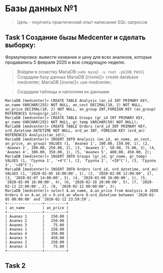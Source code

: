 # Базы данных №1
> Цель - поулчить практический опыт написания SQL-запросов
## Task 1 Создание бызы Medcenter и сделать выборку:
Формулировка: вывести название и цену для всех анализов, которые продавались 5 февраля 2020 и всю следующую неделю.
> Войдем в оснастку MariaDB `sudo mysql -u root -p${DB_PASS}`
> Создадим базу данных 
MariaDB [(none)]> create database medcenter;
MariaDB [(none)]> use medcenter;

> Создадим таблицы и наполним их данными
```
MariaDB [medcenter]> CREATE TABLE Analysis (an_id INT PRIMARY KEY, an_name VARCHAR(255) NOT NULL, an_cost DECIMAL(10, 2) NOT NULL, an_price DECIMAL(10, 2) NOT NULL, an_group INT,FOREIGN KEY (an_group) REFERENCES Groups(gr_id));
MariaDB [medcenter]> CREATE TABLE Groups (gr_id INT PRIMARY KEY, gr_name VARCHAR(255) NOT NULL, gr_temp VARCHAR(50) NOT NULL);
MariaDB [medcenter]> CREATE TABLE Orders (ord_id INT PRIMARY KEY, ord_datetime DATETIME NOT NULL, ord_an INT, FOREIGN KEY (ord_an) REFERENCES Analysis(an_id));
MariaDB [medcenter]> INSERT INTO Analysis (an_id, an_name, an_cost, an_price, an_group) VALUES (1, 'Анализ 1', 100.00, 150.00, 1), (2, 'Анализ 2', 200.00, 250.00, 2), (3, 'Анализ 3', 50.00, 75.00, 3), (4, 'Анализ 4', 300.00, 350.00, 1), (5, 'Анализ 5', 400.00, 450.00, 2);
MariaDB [medcenter]> INSERT INTO Groups (gr_id, gr_name, gr_temp) VALUES (1, 'Группа 1', '+4°C'), (2, 'Группа 2', '+20°C'), (3, 'Группа 3', '+20°C');
MariaDB [medcenter]> INSERT INTO Orders (ord_id, ord_datetime, ord_an) VALUES (1, '2020-02-05 10:00:00', 1), (2, '2020-02-06 12:00:00', 2), (3, '2020-02-07 14:00:00', 3), (4, '2020-02-08 16:00:00', 1), (5, '2020-02-09 18:00:00', 4), (6, '2020-02-10 20:00:00', 5), (7, '2020-02-11 22:00:00', 2), (8, '2020-02-12 00:00:00', 3);
MariaDB [medcenter]> select A.an_name, A.an_price from Analysis A JOIN Orders O on A.an_id = O.ord_an where O.ord_datetime between '2020-02-05 00:00:00' and '2020-02-12 23:59:59';
+----------------+----------+
| an_name        | an_price |
+----------------+----------+
| Анализ 1       |   150.00 |
| Анализ 2       |   250.00 |
| Анализ 3       |    75.00 |
| Анализ 1       |   150.00 |
| Анализ 4       |   350.00 |
| Анализ 5       |   450.00 |
| Анализ 2       |   250.00 |
| Анализ 3       |    75.00 |
+----------------+----------+
```

## Task 2 


